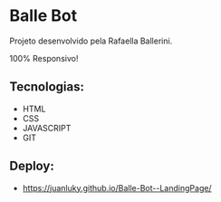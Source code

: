 # Balle Bot
Projeto desenvolvido pela Rafaella Ballerini.

100% Responsivo!
## Tecnologias:
- HTML
- CSS
- JAVASCRIPT
- GIT

## Deploy:
- https://juanluky.github.io/Balle-Bot--LandingPage/
